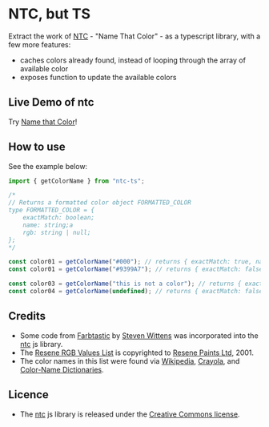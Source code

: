 # NTC, but TS

Extract the work of [NTC](https://chir.ag/projects/ntc/) - "Name That Color" - as a typescript library, with a few more features:

- caches colors already found, instead of looping through the array of available color
- exposes function to update the available colors

## Live Demo of ntc

Try [Name that Color](https://chir.ag/projects/name-that-color/)!

## How to use

See the example below:

```ts
import { getColorName } from "ntc-ts";

/*
// Returns a formatted color object FORMATTED_COLOR
type FORMATTED_COLOR = {
    exactMatch: boolean;
    name: string;a
    rgb: string | null;
};
*/

const color01 = getColorName("#000"); // returns { exactMatch: true, name: 'Black', rgb: '#000000' }
const color01 = getColorName("#9399A7"); // returns { exactMatch: false, name: 'Manatee', rgb: '#9399A7' }

const color03 = getColorName("this is not a color"); // returns { exactMatch: false, name: 'not-a-color', rgb: null }
const color04 = getColorName(undefined); // returns { exactMatch: false, name: 'not-a-color', rgb: null }
```

## Credits

- Some code from [Farbtastic](http://www.acko.net/dev/farbtastic) by [Steven Wittens](http://www.acko.net/) was incorporated into the [ntc](https://chir.ag/projects/ntc/) js library.
- The [Resene RGB Values List](http://www-swiss.ai.mit.edu/~jaffer/Color/resenecolours.txt) is copyrighted to [Resene Paints Ltd](http://www.resene.co.nz/), 2001.
- The color names in this list were found via [Wikipedia](http://en.wikipedia.org/wiki/List_of_colors), [Crayola](http://en.wikipedia.org/wiki/List_of_Crayola_crayon_colors), and [Color-Name Dictionaries](http://www-swiss.ai.mit.edu/~jaffer/Color/Dictionaries.html).

## Licence

- The [ntc](https://chir.ag/projects/ntc/) js library is released under the [Creative Commons license](https://creativecommons.org/licenses/by/2.5/).
